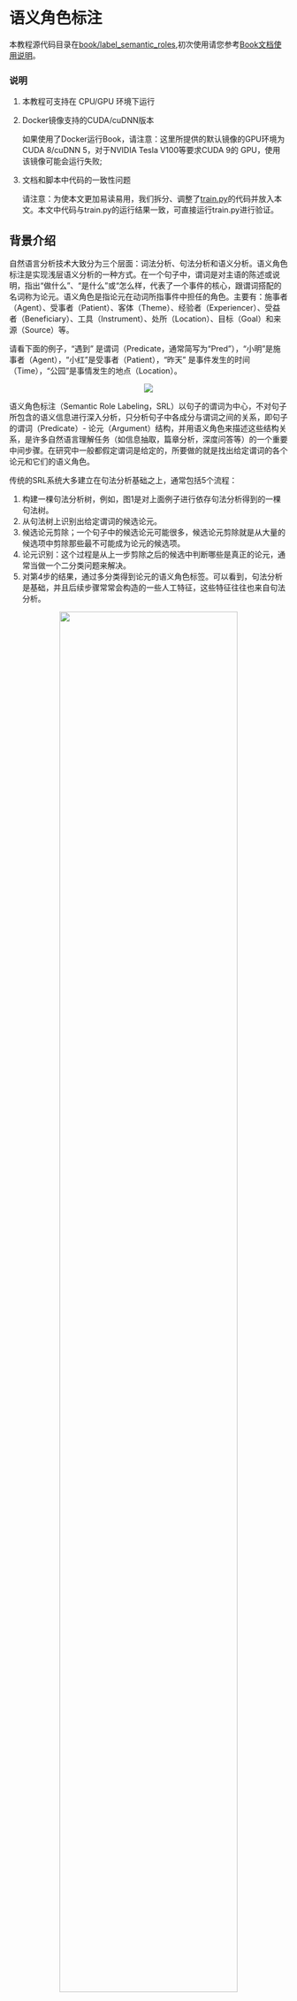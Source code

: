 # 语义角色标注

本教程源代码目录在[book/label_semantic_roles](https://github.com/PaddlePaddle/book/tree/develop/07.label_semantic_roles),初次使用请您参考[Book文档使用说明](https://github.com/PaddlePaddle/book/blob/develop/README.cn.md#运行这本书)。

### 说明

1. 本教程可支持在 CPU/GPU 环境下运行

2. Docker镜像支持的CUDA/cuDNN版本

   如果使用了Docker运行Book，请注意：这里所提供的默认镜像的GPU环境为 CUDA 8/cuDNN 5，对于NVIDIA Tesla V100等要求CUDA 9的 GPU，使用该镜像可能会运行失败;

3. 文档和脚本中代码的一致性问题

    请注意：为使本文更加易读易用，我们拆分、调整了[train.py](https://github.com/PaddlePaddle/book/tree/develop/07.label_semantic_roles/train.py)的代码并放入本文。本文中代码与train.py的运行结果一致，可直接运行train.py进行验证。

## 背景介绍

自然语言分析技术大致分为三个层面：词法分析、句法分析和语义分析。语义角色标注是实现浅层语义分析的一种方式。在一个句子中，谓词是对主语的陈述或说明，指出“做什么”、“是什么”或“怎么样，代表了一个事件的核心，跟谓词搭配的名词称为论元。语义角色是指论元在动词所指事件中担任的角色。主要有：施事者（Agent）、受事者（Patient）、客体（Theme）、经验者（Experiencer）、受益者（Beneficiary）、工具（Instrument）、处所（Location）、目标（Goal）和来源（Source）等。

请看下面的例子，“遇到” 是谓词（Predicate，通常简写为“Pred”），“小明”是施事者（Agent），“小红”是受事者（Patient），“昨天” 是事件发生的时间（Time），“公园”是事情发生的地点（Location）。

<p align="center">
    <img src = "https://github.com/PaddlePaddle/book/blob/develop/07.label_semantic_roles/image/Eqn1.png?raw=true"><br/>
</p>


语义角色标注（Semantic Role Labeling，SRL）以句子的谓词为中心，不对句子所包含的语义信息进行深入分析，只分析句子中各成分与谓词之间的关系，即句子的谓词（Predicate）- 论元（Argument）结构，并用语义角色来描述这些结构关系，是许多自然语言理解任务（如信息抽取，篇章分析，深度问答等）的一个重要中间步骤。在研究中一般都假定谓词是给定的，所要做的就是找出给定谓词的各个论元和它们的语义角色。

传统的SRL系统大多建立在句法分析基础之上，通常包括5个流程：

1. 构建一棵句法分析树，例如，图1是对上面例子进行依存句法分析得到的一棵句法树。
2. 从句法树上识别出给定谓词的候选论元。
3. 候选论元剪除；一个句子中的候选论元可能很多，候选论元剪除就是从大量的候选项中剪除那些最不可能成为论元的候选项。
4. 论元识别：这个过程是从上一步剪除之后的候选中判断哪些是真正的论元，通常当做一个二分类问题来解决。
5. 对第4步的结果，通过多分类得到论元的语义角色标签。可以看到，句法分析是基础，并且后续步骤常常会构造的一些人工特征，这些特征往往也来自句法分析。

<div  align="center">
<img src="https://github.com/PaddlePaddle/book/blob/develop/07.label_semantic_roles/image/dependency_parsing.png?raw=true" width = "80%" align=center /><br>
图1. 依存句法分析句法树示例
</div>

然而，完全句法分析需要确定句子所包含的全部句法信息，并确定句子各成分之间的关系，是一个非常困难的任务，目前技术下的句法分析准确率并不高，句法分析的细微错误都会导致SRL的错误。为了降低问题的复杂度，同时获得一定的句法结构信息，“浅层句法分析”的思想应运而生。浅层句法分析也称为部分句法分析（partial parsing）或语块划分（chunking）。和完全句法分析得到一颗完整的句法树不同，浅层句法分析只需要识别句子中某些结构相对简单的独立成分，例如：动词短语，这些被识别出来的结构称为语块。为了回避 “无法获得准确率较高的句法树” 所带来的困难，一些研究\[[1](#参考文献)\]也提出了基于语块（chunk）的SRL方法。基于语块的SRL方法将SRL作为一个序列标注问题来解决。序列标注任务一般都会采用BIO表示方式来定义序列标注的标签集，我们先来介绍这种表示方法。在BIO表示法中，B代表语块的开始，I代表语块的中间，O代表语块结束。通过B、I、O 三种标记将不同的语块赋予不同的标签，例如：对于一个由角色A拓展得到的语块组，将它所包含的第一个语块赋予标签B-A，将它所包含的其它语块赋予标签I-A，不属于任何论元的语块赋予标签O。

我们继续以上面的这句话为例，图1展示了BIO表示方法。

<div  align="center">
<img src="https://github.com/PaddlePaddle/book/blob/develop/07.label_semantic_roles/image/bio_example.png?raw=true" width = "90%"  align=center /><br>
图2. BIO标注方法示例
</div>

从上面的例子可以看到，根据序列标注结果可以直接得到论元的语义角色标注结果，是一个相对简单的过程。这种简单性体现在：（1）依赖浅层句法分析，降低了句法分析的要求和难度；（2）没有了候选论元剪除这一步骤；（3）论元的识别和论元标注是同时实现的。这种一体化处理论元识别和论元标注的方法，简化了流程，降低了错误累积的风险，往往能够取得更好的结果。

与基于语块的SRL方法类似，在本教程中我们也将SRL看作一个序列标注问题，不同的是，我们只依赖输入文本序列，不依赖任何额外的语法解析结果或是复杂的人造特征，利用深度神经网络构建一个端到端学习的SRL系统。我们以[CoNLL-2004 and CoNLL-2005 Shared Tasks](http://www.cs.upc.edu/~srlconll/)任务中SRL任务的公开数据集为例，实践下面的任务：给定一句话和这句话里的一个谓词，通过序列标注的方式，从句子中找到谓词对应的论元，同时标注它们的语义角色。

## 模型概览

循环神经网络（Recurrent Neural Network）是一种对序列建模的重要模型，在自然语言处理任务中有着广泛地应用。不同于前馈神经网络（Feed-forward Neural Network），RNN能够处理输入之间前后关联的问题。LSTM是RNN的一种重要变种，常用来学习长序列中蕴含的长程依赖关系，我们在[情感分析](https://github.com/PaddlePaddle/book/tree/develop/06.understand_sentiment)一篇中已经介绍过，这一篇中我们依然利用LSTM来解决SRL问题。

### 栈式循环神经网络（Stacked Recurrent Neural Network）

深层网络有助于形成层次化特征，网络上层在下层已经学习到的初级特征基础上，形成更复杂的高级特征。尽管LSTM沿时间轴展开后等价于一个非常“深”的前馈网络，但由于LSTM各个时间步参数共享，$t-1$时刻状态到$t$时刻的映射，始终只经过了一次非线性映射，也就是说单层LSTM对状态转移的建模是 “浅” 的。堆叠多个LSTM单元，令前一个LSTM$t$时刻的输出，成为下一个LSTM单元$t$时刻的输入，帮助我们构建起一个深层网络，我们把它称为第一个版本的栈式循环神经网络。深层网络提高了模型拟合复杂模式的能力，能够更好地建模跨不同时间步的模式\[[2](#参考文献)\]。

然而，训练一个深层LSTM网络并非易事。纵向堆叠多个LSTM单元可能遇到梯度在纵向深度上传播受阻的问题。通常，堆叠4层LSTM单元可以正常训练，当层数达到4~8层时，会出现性能衰减，这时必须考虑一些新的结构以保证梯度纵向顺畅传播，这是训练深层LSTM网络必须解决的问题。我们可以借鉴LSTM解决 “梯度消失梯度爆炸” 问题的智慧之一：在记忆单元（Memory Cell）这条信息传播的路线上没有非线性映射，当梯度反向传播时既不会衰减、也不会爆炸。因此，深层LSTM模型也可以在纵向上添加一条保证梯度顺畅传播的路径。

一个LSTM单元完成的运算可以被分为三部分：（1）输入到隐层的映射（input-to-hidden） ：每个时间步输入信息$x$会首先经过一个矩阵映射，再作为遗忘门，输入门，记忆单元，输出门的输入，注意，这一次映射没有引入非线性激活；（2）隐层到隐层的映射（hidden-to-hidden）：这一步是LSTM计算的主体，包括遗忘门，输入门，记忆单元更新，输出门的计算；（3）隐层到输出的映射（hidden-to-output）：通常是简单的对隐层向量进行激活。我们在第一个版本的栈式网络的基础上，加入一条新的路径：除上一层LSTM输出之外，将前层LSTM的输入到隐层的映射作为的一个新的输入，同时加入一个线性映射去学习一个新的变换。

图3是最终得到的栈式循环神经网络结构示意图。

<p align="center">  
<img src="https://github.com/PaddlePaddle/book/blob/develop/07.label_semantic_roles/image/stacked_lstm.png?raw=true" width = "40%"  align=center><br>
图3. 基于LSTM的栈式循环神经网络结构示意图
</p>

### 双向循环神经网络（Bidirectional Recurrent Neural Network）

在LSTM中，$t$时刻的隐藏层向量编码了到$t$时刻为止所有输入的信息，但$t$时刻的LSTM可以看到历史，却无法看到未来。在绝大多数自然语言处理任务中，我们几乎总是能拿到整个句子。这种情况下，如果能够像获取历史信息一样，得到未来的信息，对序列学习任务会有很大的帮助。

为了克服这一缺陷，我们可以设计一种双向循环网络单元，它的思想简单且直接：对上一节的栈式循环神经网络进行一个小小的修改，堆叠多个LSTM单元，让每一层LSTM单元分别以：正向、反向、正向 …… 的顺序学习上一层的输出序列。于是，从第2层开始，$t$时刻我们的LSTM单元便总是可以看到历史和未来的信息。图4是基于LSTM的双向循环神经网络结构示意图。

<p align="center">  
<img src="https://github.com/PaddlePaddle/book/blob/develop/07.label_semantic_roles/image/bidirectional_stacked_lstm.png?raw=true" width = "60%" align=center><br>
图4. 基于LSTM的双向循环神经网络结构示意图
</p>

需要说明的是，这种双向RNN结构和Bengio等人在机器翻译任务中使用的双向RNN结构\[[3](#参考文献), [4](#参考文献)\] 并不相同，我们会在后续[机器翻译](https://github.com/PaddlePaddle/book/blob/develop/08.machine_translation/README.cn.md)任务中，介绍另一种双向循环神经网络。

### 条件随机场 (Conditional Random Field)

使用神经网络模型解决问题的思路通常是：前层网络学习输入的特征表示，网络的最后一层在特征基础上完成最终的任务。在SRL任务中，深层LSTM网络学习输入的特征表示，条件随机场（Conditional Random Filed， CRF）在特征的基础上完成序列标注，处于整个网络的末端。

CRF是一种概率化结构模型，可以看作是一个概率无向图模型，结点表示随机变量，边表示随机变量之间的概率依赖关系。简单来讲，CRF学习条件概率$P(X|Y)$，其中 $X = (x_1, x_2, ... , x_n)$ 是输入序列，$Y = (y_1, y_2, ... , y_n)$ 是标记序列；解码过程是给定 $X$序列求解令$P(Y|X)$最大的$Y$序列，即$Y^* = \mbox{arg max}_{Y} P(Y | X)$。

序列标注任务只需要考虑输入和输出都是一个线性序列，并且由于我们只是将输入序列作为条件，不做任何条件独立假设，因此输入序列的元素之间并不存在图结构。综上，在序列标注任务中使用的是如图5所示的定义在链式图上的CRF，称之为线性链条件随机场（Linear Chain Conditional Random Field）。

<p align="center">  
<img src="https://github.com/PaddlePaddle/book/blob/develop/07.label_semantic_roles/image/linear_chain_crf.png?raw=true" width = "35%" align=center><br>
图5. 序列标注任务中使用的线性链条件随机场
</p>

根据线性链条件随机场上的因子分解定理\[[5](#参考文献)\]，在给定观测序列$X$时，一个特定标记序列$Y$的概率可以定义为：

<p align="center">
    <img src = "https://github.com/PaddlePaddle/book/blob/develop/07.label_semantic_roles/image/Eqn2.gif?raw=true"><br/>
</p>

其中$Z(X)$是归一化因子，$t_j$ 是定义在边上的特征函数，依赖于当前和前一个位置，称为转移特征，表示对于输入序列$X$及其标注序列在 $i$及$i - 1$位置上标记的转移概率。$s_k$是定义在结点上的特征函数，称为状态特征，依赖于当前位置，表示对于观察序列$X$及其$i$位置的标记概率。$\lambda_j$ 和 $\mu_k$ 分别是转移特征函数和状态特征函数对应的权值。实际上，$t$和$s$可以用相同的数学形式表示，再对转移特征和状态特在各个位置$i$求和有：$f_{k}(Y, X) = \sum_{i=1}^{n}f_k({y_{i - 1}, y_i, X, i})$，把$f$统称为特征函数，于是$P(Y|X)$可表示为：

<p align="center">
    <img src = "https://github.com/PaddlePaddle/book/blob/develop/07.label_semantic_roles/image/Eqn3.gif?raw=true"><br/>
</p>


$\omega$是特征函数对应的权值，是CRF模型要学习的参数。训练时，对于给定的输入序列和对应的标记序列集合$D = \left[(X_1,  Y_1), (X_2 , Y_2) , ... , (X_N, Y_N)\right]$ ，通过正则化的极大似然估计，求解如下优化目标：

<p align="center">
    <img src = "https://github.com/PaddlePaddle/book/blob/develop/07.label_semantic_roles/image/Eqn4.png?raw=true"><br/>
</p>

这个优化目标可以通过反向传播算法和整个神经网络一起求解。解码时，对于给定的输入序列$X$，通过解码算法（通常有：维特比算法、Beam Search）求令出条件概率$\bar{P}(Y|X)$最大的输出序列 $\bar{Y}$。

### 深度双向LSTM（DB-LSTM）SRL模型

在SRL任务中，输入是 “谓词” 和 “一句话”，目标是从这句话中找到谓词的论元，并标注论元的语义角色。如果一个句子含有$n$个谓词，这个句子会被处理$n$次。一个最为直接的模型是下面这样：

1. 构造输入；
 - 输入1是谓词，输入2是句子
 - 将输入1扩展成和输入2一样长的序列，用one-hot方式表示；
2. one-hot方式的谓词序列和句子序列通过词表，转换为实向量表示的词向量序列；
3. 将步骤2中的2个词向量序列作为双向LSTM的输入，学习输入序列的特征表示；
4. CRF以步骤3中模型学习到的特征为输入，以标记序列为监督信号，实现序列标注；

大家可以尝试上面这种方法。这里，我们提出一些改进，引入两个简单但对提高系统性能非常有效的特征：

- 谓词上下文：上面的方法中，只用到了谓词的词向量表达谓词相关的所有信息，这种方法始终是非常弱的，特别是如果谓词在句子中出现多次，有可能引起一定的歧义。从经验出发，谓词前后若干个词的一个小片段，能够提供更丰富的信息，帮助消解歧义。于是，我们把这样的经验也添加到模型中，为每个谓词同时抽取一个“谓词上下文” 片段，也就是从这个谓词前后各取$n$个词构成的一个窗口片段；
- 谓词上下文区域标记：为句子中的每一个词引入一个0-1二值变量，表示它们是否在“谓词上下文”片段中；

修改后的模型如下（图6是一个深度为4的模型结构示意图）：

1. 构造输入
 - 输入1是句子序列，输入2是谓词序列，输入3是谓词上下文，从句子中抽取这个谓词前后各$n$个词，构成谓词上下文，用one-hot方式表示，输入4是谓词上下文区域标记，标记了句子中每一个词是否在谓词上下文中；
 - 将输入2~3均扩展为和输入1一样长的序列；
2. 输入1~4均通过词表取词向量转换为实向量表示的词向量序列；其中输入1、3共享同一个词表，输入2和4各自独有词表；
3. 第2步的4个词向量序列作为双向LSTM模型的输入；LSTM模型学习输入序列的特征表示，得到新的特性表示序列；
4. CRF以第3步中LSTM学习到的特征为输入，以标记序列为监督信号，完成序列标注；

<div  align="center">  
<img src="https://github.com/PaddlePaddle/book/blob/develop/07.label_semantic_roles/image/db_lstm_network.png?raw=true" width = "60%"  align=center /><br>
图6. SRL任务上的深层双向LSTM模型
</div>


## 数据介绍

在此教程中，我们选用[CoNLL 2005](http://www.cs.upc.edu/~srlconll/)SRL任务开放出的数据集作为示例。需要特别说明的是，CoNLL 2005 SRL任务的训练数集和开发集在比赛之后并非免费进行公开，目前，能够获取到的只有测试集，包括Wall Street Journal的23节和Brown语料集中的3节。在本教程中，我们以测试集中的WSJ数据为训练集来讲解模型。但是，由于测试集中样本的数量远远不够，如果希望训练一个可用的神经网络SRL系统，请考虑付费获取全量数据。

原始数据中同时包括了词性标注、命名实体识别、语法解析树等多种信息。本教程中，我们使用test.wsj文件夹中的数据进行训练和测试，并只会用到words文件夹（文本序列）和props文件夹（标注结果）下的数据。本教程使用的数据目录如下：

```
conll05st-release/
└── test.wsj
    ├── props  # 标注结果
    └── words  # 输入文本序列
```

标注信息源自Penn TreeBank\[[7](#参考文献)\]和PropBank\[[8](#参考文献)\]的标注结果。PropBank标注结果的标签和我们在文章一开始示例中使用的标注结果标签不同，但原理是相同的，关于标注结果标签含义的说明，请参考论文\[[9](#参考文献)\]。

原始数据需要进行数据预处理才能被PaddlePaddle处理，预处理包括下面几个步骤:

1. 将文本序列和标记序列其合并到一条记录中；
2. 一个句子如果含有$n$个谓词，这个句子会被处理$n$次，变成$n$条独立的训练样本，每个样本一个不同的谓词；
3. 抽取谓词上下文和构造谓词上下文区域标记；
4. 构造以BIO法表示的标记；
5. 依据词典获取词对应的整数索引。

预处理完成之后一条训练样本数据包含9个域，分别是：句子序列、谓词、谓词上下文（占 5 列）、谓词上下区域标志、标注序列。下表是一条训练样本的示例。

| 句子序列 | 谓词 | 谓词上下文（窗口 = 5） | 谓词上下文区域标记 | 标注序列 |
|---|---|---|---|---|
| A | set | n't been set . × | 0 | B-A1 |
| record | set | n't been set . × | 0 | I-A1 |
| date | set | n't been set . × | 0 | I-A1 |
| has | set | n't been set . × | 0 | O |
| n't | set | n't been set . × | 1 | B-AM-NEG |
| been | set | n't been set . × | 1 | O |
| set | set | n't been set . × | 1 | B-V |
| . | set | n't been set . × | 1 | O |


除数据之外，我们同时提供了以下资源：

| 文件名称 | 说明 |
|---|---|
| word_dict | 输入句子的词典，共计44068个词 |
| label_dict | 标记的词典，共计106个标记 |
| predicate_dict | 谓词的词典，共计3162个词 |
| emb | 一个训练好的词表，32维 |

我们在英文维基百科上训练语言模型得到了一份词向量用来初始化SRL模型。在SRL模型训练过程中，词向量不再被更新。关于语言模型和词向量可以参考[词向量](https://github.com/PaddlePaddle/book/blob/develop/04.word2vec/README.cn.md) 这篇教程。我们训练语言模型的语料共有995,000,000个token，词典大小控制为4900,000词。CoNLL 2005训练语料中有5%的词不在这4900,000个词中，我们将它们全部看作未登录词，用`<unk>`表示。

获取词典，打印词典大小：

```python
from __future__ import print_function

import math, os
import numpy as np
import paddle
import paddle.dataset.conll05 as conll05
import paddle.fluid as fluid
import six
import time

with_gpu = os.getenv('WITH_GPU', '0') != '0'

word_dict, verb_dict, label_dict = conll05.get_dict()
word_dict_len = len(word_dict)
label_dict_len = len(label_dict)
pred_dict_len = len(verb_dict)

print('word_dict_len: ', word_dict_len)
print('label_dict_len: ', label_dict_len)
print('pred_dict_len: ', pred_dict_len)
```

## 模型配置说明

- 定义输入数据维度及模型超参数。

```python
mark_dict_len = 2    # 谓上下文区域标志的维度，是一个0-1 2值特征，因此维度为2
word_dim = 32        # 词向量维度
mark_dim = 5         # 谓词上下文区域通过词表被映射为一个实向量，这个是相邻的维度
hidden_dim = 512     # LSTM隐层向量的维度 ： 512 / 4
depth = 8            # 栈式LSTM的深度
mix_hidden_lr = 1e-3 # linear_chain_crf层的基础学习率

IS_SPARSE = True     # 是否以稀疏方式更新embedding
PASS_NUM = 10        # 训练轮数
BATCH_SIZE = 10      # batch size 大小

embedding_name = 'emb'
```

这里需要特别说明的是，参数 `hidden_dim = 512` 实际指定了LSTM隐层向量的维度为128，关于这一点请参考PaddlePaddle官方文档中[dynamic_lstm](http://www.paddlepaddle.org/documentation/docs/zh/1.2/api_cn/layers_cn.html#dynamic-lstm?from=numpy-cn)的说明。

- 如上文提到，我们用基于英文维基百科训练好的词向量来初始化序列输入、谓词上下文总共6个特征的embedding层参数，在训练中不更新。

```python
# 这里加载PaddlePaddle保存的二进制参数
def load_parameter(file_name, h, w):
    with open(file_name, 'rb') as f:
        f.read(16)  # skip header.
        return np.fromfile(f, dtype=np.float32).reshape(h, w)
```

## 训练模型

- 我们根据网络拓扑结构和模型参数来进行训练，在构造时还需指定优化方法，这里使用最基本的SGD方法(momentum设置为0)，同时设定了学习率、正则等。

定义训练过程的超参数
```python
use_cuda = False #在cpu上执行训练
save_dirname = "label_semantic_roles.inference.model" #训练得到的模型参数保存在文件中
is_local = True
```

### 数据输入层定义
定义了模型输入特征的格式，包括句子序列、谓词、谓词上下文的5个特征、和谓词上下区域标志

```python
# 句子序列
word = fluid.layers.data(
    name='word_data', shape=[1], dtype='int64', lod_level=1)

# 谓词
predicate = fluid.layers.data(
    name='verb_data', shape=[1], dtype='int64', lod_level=1)

# 谓词上下文5个特征
ctx_n2 = fluid.layers.data(
    name='ctx_n2_data', shape=[1], dtype='int64', lod_level=1)
ctx_n1 = fluid.layers.data(
    name='ctx_n1_data', shape=[1], dtype='int64', lod_level=1)
ctx_0 = fluid.layers.data(
    name='ctx_0_data', shape=[1], dtype='int64', lod_level=1)
ctx_p1 = fluid.layers.data(
    name='ctx_p1_data', shape=[1], dtype='int64', lod_level=1)
ctx_p2 = fluid.layers.data(
    name='ctx_p2_data', shape=[1], dtype='int64', lod_level=1)

# 谓词上下区域标志
mark = fluid.layers.data(
    name='mark_data', shape=[1], dtype='int64', lod_level=1)
```
### 定义网络结构
首先预训练并定义模型输入层

```python
#预训练谓词和谓词上下区域标志
predicate_embedding = fluid.layers.embedding(
    input=predicate,
    size=[pred_dict_len, word_dim],
    dtype='float32',
    is_sparse=IS_SPARSE,
    param_attr='vemb')

mark_embedding = fluid.layers.embedding(
    input=mark,
    size=[mark_dict_len, mark_dim],
    dtype='float32',
    is_sparse=IS_SPARSE)

#句子序列和谓词上下文5个特征并预训练
word_input = [word, ctx_n2, ctx_n1, ctx_0, ctx_p1, ctx_p2]
# 因词向量是预训练好的，这里不再训练embedding表，
# 参数属性trainable设置成False阻止了embedding表在训练过程中被更新
emb_layers = [
    fluid.layers.embedding(
        size=[word_dict_len, word_dim],
        input=x,
        param_attr=fluid.ParamAttr(
            name=embedding_name, trainable=False)) for x in word_input
]
#加入谓词和谓词上下区域标志的预训练结果
emb_layers.append(predicate_embedding)
emb_layers.append(mark_embedding)
```
定义8个LSTM单元以“正向/反向”的顺序对所有输入序列进行学习。

```python
# 共有8个LSTM单元被训练，每个单元的方向为从左到右或从右到左，
# 由参数`is_reverse`确定
# 第一层栈结构
hidden_0_layers = [
    fluid.layers.fc(input=emb, size=hidden_dim, act='tanh')
    for emb in emb_layers
]

hidden_0 = fluid.layers.sums(input=hidden_0_layers)

lstm_0 = fluid.layers.dynamic_lstm(
    input=hidden_0,
    size=hidden_dim,
    candidate_activation='relu',
    gate_activation='sigmoid',
    cell_activation='sigmoid')

# 用直连的边来堆叠L-LSTM、R-LSTM
input_tmp = [hidden_0, lstm_0]

# 其余的栈结构
for i in range(1, depth):
    mix_hidden = fluid.layers.sums(input=[
        fluid.layers.fc(input=input_tmp[0], size=hidden_dim, act='tanh'),
        fluid.layers.fc(input=input_tmp[1], size=hidden_dim, act='tanh')
    ])

    lstm = fluid.layers.dynamic_lstm(
        input=mix_hidden,
        size=hidden_dim,
        candidate_activation='relu',
        gate_activation='sigmoid',
        cell_activation='sigmoid',
        is_reverse=((i % 2) == 1))

    input_tmp = [mix_hidden, lstm]

# 取最后一个栈式LSTM的输出和这个LSTM单元的输入到隐层映射，
# 经过一个全连接层映射到标记字典的维度，来学习 CRF 的状态特征
feature_out = fluid.layers.sums(input=[
    fluid.layers.fc(input=input_tmp[0], size=label_dict_len, act='tanh'),
    fluid.layers.fc(input=input_tmp[1], size=label_dict_len, act='tanh')
])

# 标注序列
target = fluid.layers.data(
    name='target', shape=[1], dtype='int64', lod_level=1)

# 学习 CRF 的转移特征
crf_cost = fluid.layers.linear_chain_crf(
    input=feature_out,
    label=target,
    param_attr=fluid.ParamAttr(
        name='crfw', learning_rate=mix_hidden_lr))


avg_cost = fluid.layers.mean(crf_cost)

# 使用最基本的SGD优化方法(momentum设置为0)
sgd_optimizer = fluid.optimizer.SGD(
    learning_rate=fluid.layers.exponential_decay(
        learning_rate=0.01,
        decay_steps=100000,
        decay_rate=0.5,
        staircase=True))

sgd_optimizer.minimize(avg_cost)


```

数据介绍部分提到CoNLL 2005训练集付费，这里我们使用测试集训练供大家学习。conll05.test()每次产生一条样本，包含9个特征，shuffle和组完batch后作为训练的输入。

```python
crf_decode = fluid.layers.crf_decoding(
    input=feature_out, param_attr=fluid.ParamAttr(name='crfw'))

train_data = paddle.batch(
    paddle.reader.shuffle(
        paddle.dataset.conll05.test(), buf_size=8192),
    batch_size=BATCH_SIZE)

place = fluid.CUDAPlace(0) if use_cuda else fluid.CPUPlace()

```
通过feeder来指定每一个数据和data_layer的对应关系, 下面的feeder表示 conll05.test()产生数据的第0列对应的data_layer是 `word`。

```python
feeder = fluid.DataFeeder(
    feed_list=[
        word, ctx_n2, ctx_n1, ctx_0, ctx_p1, ctx_p2, predicate, mark, target
    ],
    place=place)
exe = fluid.Executor(place)
```
开始训练

```python
main_program = fluid.default_main_program()

exe.run(fluid.default_startup_program())
embedding_param = fluid.global_scope().find_var(
    embedding_name).get_tensor()
embedding_param.set(
    load_parameter(conll05.get_embedding(), word_dict_len, word_dim),
    place)

start_time = time.time()
batch_id = 0
for pass_id in six.moves.xrange(PASS_NUM):
    for data in train_data():
        cost = exe.run(main_program,
                       feed=feeder.feed(data),
                       fetch_list=[avg_cost])
        cost = cost[0]

        if batch_id % 10 == 0:
            print("avg_cost: " + str(cost))
            if batch_id != 0:
                print("second per batch: " + str((time.time(
                ) - start_time) / batch_id))
            # Set the threshold low to speed up the CI test
            if float(cost) < 60.0:
                if save_dirname is not None:
                    fluid.io.save_inference_model(save_dirname, [
                        'word_data', 'verb_data', 'ctx_n2_data',
                        'ctx_n1_data', 'ctx_0_data', 'ctx_p1_data',
                        'ctx_p2_data', 'mark_data'
                    ], [feature_out], exe)
                break

        batch_id = batch_id + 1
```


## 应用模型

训练完成之后，需要依据某个我们关心的性能指标选择最优的模型进行预测，可以简单的选择测试集上标记错误最少的那个模型。以下我们给出一个使用训练后的模型进行预测的示例。

首先设置预测过程的参数

```python
use_cuda = False #在cpu上进行预测
save_dirname = "label_semantic_roles.inference.model" #调用训练好的模型进行预测

place = fluid.CUDAPlace(0) if use_cuda else fluid.CPUPlace()
exe = fluid.Executor(place)
```

设置输入，用LoDTensor来表示输入的词序列，这里每个词的形状 base_shape都是[1]，是因为每个词都是用一个id来表示的。假如基于长度的LoD是[[3, 4, 2]]，这是一个单层的LoD，那么构造出的LoDTensor就包含3个序列，其长度分别为3、4和2。

注意LoD是个列表的列表


```python
lod = [[3, 4, 2]]
base_shape = [1]

# 构造假数据作为输入，整数随机数的范围是[low, high]
word = fluid.create_random_int_lodtensor(
    lod, base_shape, place, low=0, high=word_dict_len - 1)
pred = fluid.create_random_int_lodtensor(
    lod, base_shape, place, low=0, high=pred_dict_len - 1)
ctx_n2 = fluid.create_random_int_lodtensor(
    lod, base_shape, place, low=0, high=word_dict_len - 1)
ctx_n1 = fluid.create_random_int_lodtensor(
    lod, base_shape, place, low=0, high=word_dict_len - 1)
ctx_0 = fluid.create_random_int_lodtensor(
    lod, base_shape, place, low=0, high=word_dict_len - 1)
ctx_p1 = fluid.create_random_int_lodtensor(
    lod, base_shape, place, low=0, high=word_dict_len - 1)
ctx_p2 = fluid.create_random_int_lodtensor(
    lod, base_shape, place, low=0, high=word_dict_len - 1)
mark = fluid.create_random_int_lodtensor(
    lod, base_shape, place, low=0, high=mark_dict_len - 1)
```

使用fluid.io.load_inference_model加载inference_program，feed_target_names是模型的输入变量的名称，fetch_targets是预测对象。

```python
[inference_program, feed_target_names,
 fetch_targets] = fluid.io.load_inference_model(save_dirname, exe)
```
构造feed字典 {feed_target_name: feed_target_data}，results是由预测目标构成的列表

```python
assert feed_target_names[0] == 'word_data'
assert feed_target_names[1] == 'verb_data'
assert feed_target_names[2] == 'ctx_n2_data'
assert feed_target_names[3] == 'ctx_n1_data'
assert feed_target_names[4] == 'ctx_0_data'
assert feed_target_names[5] == 'ctx_p1_data'
assert feed_target_names[6] == 'ctx_p2_data'
assert feed_target_names[7] == 'mark_data'
```
执行预测

```python
results = exe.run(inference_program,
                  feed={
                      feed_target_names[0]: word,
                      feed_target_names[1]: pred,
                      feed_target_names[2]: ctx_n2,
                      feed_target_names[3]: ctx_n1,
                      feed_target_names[4]: ctx_0,
                      feed_target_names[5]: ctx_p1,
                      feed_target_names[6]: ctx_p2,
                      feed_target_names[7]: mark
                  },
                  fetch_list=fetch_targets,
                  return_numpy=False)
```

输出结果

```python
print(results[0].lod())
np_data = np.array(results[0])
print("Inference Shape: ", np_data.shape)
```


## 总结

语义角色标注是许多自然语言理解任务的重要中间步骤。这篇教程中我们以语义角色标注任务为例，介绍如何利用PaddlePaddle进行序列标注任务。教程中所介绍的模型来自我们发表的论文\[[10](#参考文献)\]。由于 CoNLL 2005 SRL任务的训练数据目前并非完全开放，教程中只使用测试数据作为示例。在这个过程中，我们希望减少对其它自然语言处理工具的依赖，利用神经网络数据驱动、端到端学习的能力，得到一个和传统方法可比、甚至更好的模型。在论文中我们证实了这种可能性。关于模型更多的信息和讨论可以在论文中找到。

<a name="参考文献"></a>
## 参考文献
1. Sun W, Sui Z, Wang M, et al. [Chinese semantic role labeling with shallow parsing](http://www.aclweb.org/anthology/D09-1#page=1513)[C]//Proceedings of the 2009 Conference on Empirical Methods in Natural Language Processing: Volume 3-Volume 3. Association for Computational Linguistics, 2009: 1475-1483.
2. Pascanu R, Gulcehre C, Cho K, et al. [How to construct deep recurrent neural networks](https://arxiv.org/abs/1312.6026)[J]. arXiv preprint arXiv:1312.6026, 2013.
3. Cho K, Van Merriënboer B, Gulcehre C, et al. [Learning phrase representations using RNN encoder-decoder for statistical machine translation](https://arxiv.org/abs/1406.1078)[J]. arXiv preprint arXiv:1406.1078, 2014.
4. Bahdanau D, Cho K, Bengio Y. [Neural machine translation by jointly learning to align and translate](https://arxiv.org/abs/1409.0473)[J]. arXiv preprint arXiv:1409.0473, 2014.
5. Lafferty J, McCallum A, Pereira F. [Conditional random fields: Probabilistic models for segmenting and labeling sequence data](https://repository.upenn.edu/cgi/viewcontent.cgi?article=1162&context=cis_papers)[C]//Proceedings of the eighteenth international conference on machine learning, ICML. 2001, 1: 282-289.
6. 李航. 统计学习方法[J]. 清华大学出版社, 北京, 2012.
7. Marcus M P, Marcinkiewicz M A, Santorini B. [Building a large annotated corpus of English: The Penn Treebank](http://repository.upenn.edu/cgi/viewcontent.cgi?article=1246&context=cis_reports)[J]. Computational linguistics, 1993, 19(2): 313-330.
8. Palmer M, Gildea D, Kingsbury P. [The proposition bank: An annotated corpus of semantic roles](http://www.mitpressjournals.org/doi/pdfplus/10.1162/0891201053630264)[J]. Computational linguistics, 2005, 31(1): 71-106.
9. Carreras X, Màrquez L. [Introduction to the CoNLL-2005 shared task: Semantic role labeling](http://www.cs.upc.edu/~srlconll/st05/papers/intro.pdf)[C]//Proceedings of the Ninth Conference on Computational Natural Language Learning. Association for Computational Linguistics, 2005: 152-164.
10. Zhou J, Xu W. [End-to-end learning of semantic role labeling using recurrent neural networks](http://www.aclweb.org/anthology/P/P15/P15-1109.pdf)[C]//Proceedings of the Annual Meeting of the Association for Computational Linguistics. 2015.

<br/>
<a rel="license" href="http://creativecommons.org/licenses/by-sa/4.0/"><img alt="知识共享许可协议" style="border-width:0" src="https://paddlepaddleimage.cdn.bcebos.com/bookimage/camo.png" /></a><br /><span xmlns:dct="http://purl.org/dc/terms/" href="http://purl.org/dc/dcmitype/Text" property="dct:title" rel="dct:type">本教程</span> 由 <a xmlns:cc="http://creativecommons.org/ns#" href="http://book.paddlepaddle.org/?from=numpy-cn" property="cc:attributionName" rel="cc:attributionURL">PaddlePaddle</a> 创作，采用 <a rel="license" href="http://creativecommons.org/licenses/by-sa/4.0/">知识共享 署名-相同方式共享 4.0 国际 许可协议</a>进行许可。
